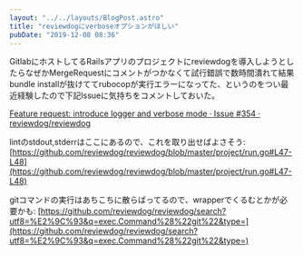 ```yaml
---
layout: "../../layouts/BlogPost.astro"
title: "reviewdogにverboseオプションがほしい"
pubDate: "2019-12-08 08:36"
---
```

GitlabにホストしてるRailsアプリのプロジェクトにreviewdogを導入しようとしたらなぜかMergeRequestにコメントがつかなくて試行錯誤で数時間潰れて結果bundle installが抜けててrubocopが実行エラーになってた、というのをつい最近経験したので下記Issueに気持ちをコメントしておいた。

[Feature request: introduce logger and verbose mode · Issue #354 · reviewdog/reviewdog](https://github.com/reviewdog/reviewdog/issues/354)

lintのstdout,stderrはここにあるので、これを取り出せばよさそう:
[https://github.com/reviewdog/reviewdog/blob/master/project/run.go#L47-L48](https://github.com/reviewdog/reviewdog/blob/master/project/run.go#L47-L48)

gitコマンドの実行はあちこちに散らばってるので、wrapperでくるむとかが必要かも:
[https://github.com/reviewdog/reviewdog/search?utf8=%E2%9C%93&q=exec.Command%28%22git%22&type=](https://github.com/reviewdog/reviewdog/search?utf8=%E2%9C%93&q=exec.Command%28%22git%22&type=)
